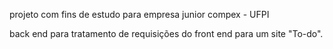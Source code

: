 projeto com fins de estudo para empresa junior compex - UFPI

back end para tratamento de requisições do front end para um site "To-do".
